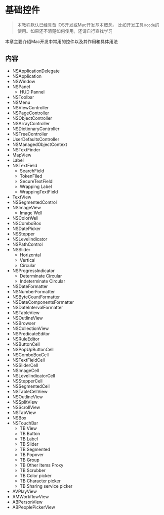# 基础控件   
> 本教程默认已经具备 iOS开发或Mac开发基本概念。 比如开发工具`Xcode`的使用。如果还不清楚如何使用，还请自行查找学习   





本章主要介绍Mac开发中常用的控件以及其作用和具体用法  

## 内容  
* NSApplicationDelegate   
* NSApplication  
* NSWindow  
* NSPanel
    * HUD Pannel  
* NSToolbar
* NSMenu 
* NSViewController
* NSPageController  
* NSObjectController
* NSArrayController
* NSDictionaryController
* NSTreeController
* UserDefaultsController
* NSManagedObjectContext
* NSTextFinder
* MapView  
* Label  
* NSTextField  
    * SearchField  
    * TokenFiled  
    * SecureTextField
    * Wrapping Label 
    * WrappingTextField 
* TextView
* NSSegmentedControl  
* NSImageView 
    * Image Well
* NSColorWell
* NSComboBox 
* NSDatePicker  
* NSStepper  
* NSLevelIndicator
* NSPathControl  
* NSSlider  
    * Horizontal  
    * Vertical  
    * Circular  
* NSProgressIndicator  
    * Determinate Circular 
    * Indeterminate Circular  
* NSDateFormatter  
* NSNumberFormatter
* NSByteCountFormatter 
* NSDateComponentsFormatter  
* NSDateIntervalFormatter 
* NSTableView
* NSOutlineView 
* NSBrowser
* NSCollectionView 
* NSPredicateEditor
* NSRuleEditor
* NSButtonCell
* NSPopUpButtonCell
* NSComboBoxCell
* NSTextFieldCell
* NSSliderCell
* NSImageCell
* NSLevelIndicatorCell
* NSStepperCell
* NSSegmentedCell
* NSTableCellView
* NSOutlineView
* NSSplitView
* NSScrollView
* NSTabView
* NSBox
* NSTouchBar  
    * TB View
    * TB Button  
    * TB Label  
    * TB Slider  
    * TB Segmented 
    * TB Popover  
    * TB Group
    * TB Other Items Proxy  
    * TB Scrubber 
    * TB Color picker  
    * TB Character picker 
    * TB Sharing service picker  
* AVPlayView  
* AMWorkflowView  
* ABPersonView
* ABPeoplePickerView  
